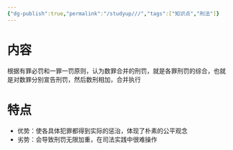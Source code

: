 ```yaml
---
{"dg-publish":true,"permalink":"/studyup///","tags":["知识点","刑法"]}
---
```


# 内容
根据有罪必罚和一罪一罚原则，认为数罪合并的刑罚，就是各罪刑罚的综合，也就是对数罪分别宣告刑罚，然后数刑相加，合并执行
# 特点
- 优势：使各具体犯罪都得到实际的惩治，体现了朴素的公平观念
- 劣势：会导致刑罚无限加重，在司法实践中很难操作
